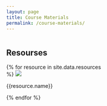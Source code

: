 ```yaml
---
layout: page
title: Course Materials
permalink: /course-materials/
---
```


<div style="width:50%; float: left">
    <div class="profile-pic-gallary ">
        <h2>Resourses</h2>
        <div class="image--cover-container">
            {% for resource in site.data.resources %}
            <img src="{{ resource.pic | prepend: site.baseurl }}" class="image--cover">
            <p><a href="{{resource.address}}"></a>{{resource.name}}</p>
            {% endfor %}
        </div>
    </div>
</div>
